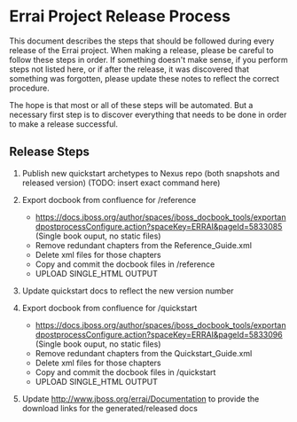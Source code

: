 Errai Project Release Process
=============================

This document describes the steps that should be followed during every release of
the Errai project. When making a release, please be careful to follow these
steps in order. If something doesn't make sense, if you perform steps not listed
here, or if after the release, it was discovered that something was forgotten,
please update these notes to reflect the correct procedure.

The hope is that most or all of these steps will be automated. But a necessary
first step is to discover everything that needs to be done in order to make a
release successful.


Release Steps
-------------

1. Publish new quickstart archetypes to Nexus repo (both snapshots and released version)
   (TODO: insert exact command here)

1. Export docbook from confluence for /reference
   * https://docs.jboss.org/author/spaces/jboss_docbook_tools/exportandpostprocessConfigure.action?spaceKey=ERRAI&pageId=5833085 (Single book ouput, no static files)
   * Remove redundant chapters from the Reference_Guide.xml
   * Delete xml files for those chapters
   * Copy and commit the docbook files in /reference
   * UPLOAD SINGLE_HTML OUTPUT

1. Update quickstart docs to reflect the new version number

1. Export docbook from confluence for /quickstart
   * https://docs.jboss.org/author/spaces/jboss_docbook_tools/exportandpostprocessConfigure.action?spaceKey=ERRAI&pageId=5833096 (Single book ouput, no static files)
   * Remove redundant chapters from the Quickstart_Guide.xml
   * Delete xml files for those chapters
   * Copy and commit the docbook files in /quickstart
   * UPLOAD SINGLE_HTML OUTPUT

1. Update http://www.jboss.org/errai/Documentation to provide the download links for the generated/released docs